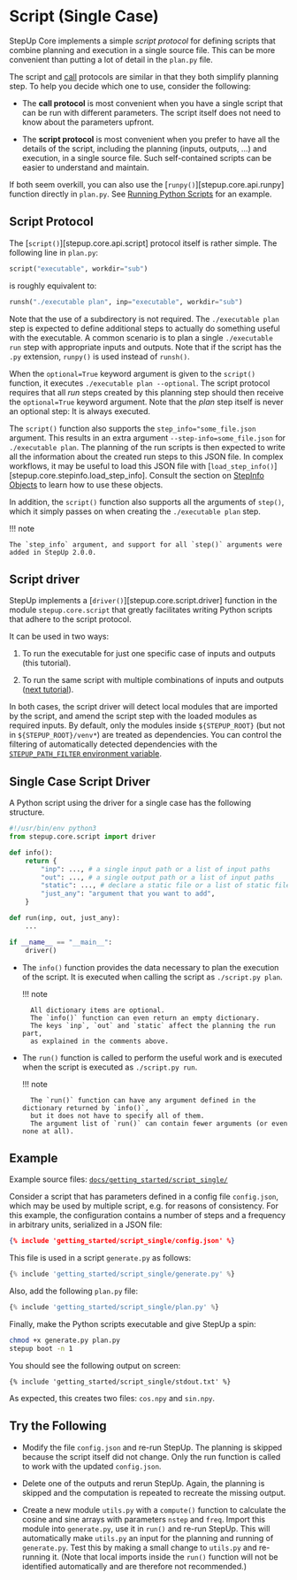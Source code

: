 # Script (Single Case)

StepUp Core implements a simple *script protocol*
for defining scripts that combine planning and execution in a single source file.
This can be more convenient than putting a lot of detail in the `plan.py` file.

The script and [call](call.md) protocols are similar in that they both simplify planning step.
To help you decide which one to use, consider the following:

- The **call protocol** is most convenient when you have a single script
  that can be run with different parameters.
  The script itself does not need to know about the parameters upfront.

- The **script protocol** is most convenient when you prefer to have all the details of the script,
  including the planning (inputs, outputs, ...) and execution, in a single source file.
  Such self-contained scripts can be easier to understand and maintain.

If both seem overkill, you can also use the [`runpy()`][stepup.core.api.runpy] function directly in `plan.py`.
See [Running Python Scripts](first_runpy.md) for an example.

## Script Protocol

The [`script()`][stepup.core.api.script] protocol itself is rather simple.
The following line in `plan.py`:

```python
script("executable", workdir="sub")
```

is roughly equivalent to:

```python
runsh("./executable plan", inp="executable", workdir="sub")
```

Note that the use of a subdirectory is not required.
The `./executable plan` step is expected to define additional steps
to actually do something useful with the executable.
A common scenario is to plan a single `./executable run` step with appropriate inputs and outputs.
Note that if the script has the `.py` extension, `runpy()` is used instead of `runsh()`.

When the `optional=True` keyword argument is given to the `script()` function,
it executes `./executable plan --optional`.
The script protocol requires that all *run* steps created by this planning step
should then receive the `optional=True` keyword argument.
Note that the *plan* step itself is never an optional step:
It is always executed.

The `script()` function also supports the `step_info="some_file.json` argument.
This results in an extra argument `--step-info=some_file.json` for `./executable plan`.
The planning of the run scripts is then expected to
write all the information about the created run steps to this JSON file.
In complex workflows, it may be useful to load this JSON file with
[`load_step_info()`][stepup.core.stepinfo.load_step_info].
Consult the section on [StepInfo Objects](../advanced_topics/step_info.md)
to learn how to use these objects.

In addition, the `script()` function also supports all the arguments of `step()`,
which it simply passes on when creating the `./executable plan` step.

!!! note

    The `step_info` argument, and support for all `step()` arguments were added in StepUp 2.0.0.

## Script driver

StepUp implements a [`driver()`][stepup.core.script.driver] function
in the module `stepup.core.script` that greatly facilitates
writing Python scripts that adhere to the script protocol.

It can be used in two ways:

1. To run the executable for just one specific case of inputs and outputs (this tutorial).

2. To run the same script with multiple combinations of inputs and outputs ([next tutorial](script_multiple.md)).

In both cases, the script driver will detect local modules that are imported by the script,
and amend the script step with the loaded modules as required inputs.
By default, only the modules inside `${STEPUP_ROOT}`
(but not in `${STEPUP_ROOT}/venv*`) are treated as dependencies.
You can control the filtering of automatically detected dependencies with the
[`STEPUP_PATH_FILTER` environment variable](../reference/environment_variables.md).

## Single Case Script Driver

A Python script using the driver for a single case has the following structure.

```python
#!/usr/bin/env python3
from stepup.core.script import driver

def info():
    return {
        "inp": ..., # a single input path or a list of input paths
        "out": ..., # a single output path or a list of input paths
        "static": ..., # declare a static file or a list of static files
        "just_any": "argument that you want to add",
    }

def run(inp, out, just_any):
    ...

if __name__ == "__main__":
    driver()
```

- The `info()` function provides the data necessary to plan the execution of the script.
  It is executed when calling the script as `./script.py plan`.

    !!! note

        All dictionary items are optional.
        The `info()` function can even return an empty dictionary.
        The keys `inp`, `out` and `static` affect the planning the run part,
        as explained in the comments above.

- The `run()` function is called to perform the useful work and
  is executed when the script is executed as `./script.py run`.

    !!! note

        The `run()` function can have any argument defined in the dictionary returned by `info()`,
        but it does not have to specify all of them.
        The argument list of `run()` can contain fewer arguments (or even none at all).

## Example

Example source files: [`docs/getting_started/script_single/`](https://github.com/reproducible-reporting/stepup-core/tree/main/docs/getting_started/script_single)

Consider a script that has parameters defined in a config file `config.json`,
which may be used by multiple script, e.g. for reasons of consistency.
For this example, the configuration contains a number of steps and a frequency in arbitrary units,
serialized in a JSON file:

```json
{% include 'getting_started/script_single/config.json' %}
```

This file is used in a script `generate.py` as follows:

```python
{% include 'getting_started/script_single/generate.py' %}
```

Also, add the following `plan.py` file:

```python
{% include 'getting_started/script_single/plan.py' %}
```

Finally, make the Python scripts executable and give StepUp a spin:

```bash
chmod +x generate.py plan.py
stepup boot -n 1
```

You should see the following output on screen:

```text
{% include 'getting_started/script_single/stdout.txt' %}
```

As expected, this creates two files: `cos.npy` and `sin.npy`.

## Try the Following

- Modify the file `config.json` and re-run StepUp.
  The planning is skipped because the script itself did not change.
  Only the run function is called to work with the updated `config.json`.

- Delete one of the outputs and rerun StepUp.
  Again, the planning is skipped and the computation is repeated to recreate the missing output.

- Create a new module `utils.py` with a `compute()` function to calculate the cosine and sine arrays
  with parameters `nstep` and `freq`.
  Import this module into `generate.py`, use it in `run()` and re-run StepUp.
  This will automatically make `utils.py` an input for the planning and running of `generate.py`.
  Test this by making a small change to `utils.py` and re-running it.
  (Note that local imports inside the `run()` function will not be identified automatically and
  are therefore not recommended.)
